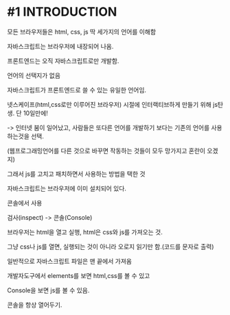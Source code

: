 # **#1 INTRODUCTION**

모든 브라우저들은 html, css, js 딱 세가지의 언어를 이해함

자바스크립트는 브라우저에 내장되어 나옴.

프론트엔드는 오직 자바스크립트로만 개발함.

언어의 선택지가 없음

자바스크립트가 프론트엔드로 쓸 수 있는 유일한 언어임.

넷스케이프(html,css로만 이루어진 브라우저) 시절에 인터랙티브하게 만들기 위해 js탄생. 단 10일만에!

-> 인터넷 붐이 일어났고, 사람들은 또다른 언어를 개발하기 보다는 기존의 언어를 사용하는것을 선택.

(웹프로그래밍언어를 다른 것으로 바꾸면 작동하는 것들이 모두 망가지고 혼란이 오겠지)

그래서 js를 고치고 패치하면서 사용하는 방법을 택한 것

자바스크립트는 브라우저에 이미 설치되어 있다.

콘솔에서 사용

검사(inspect) -> 콘솔(Console)

브라우저는 html을 열고 실행, html은 css와 js를 가져오는 것.

그냥 css나 js를 열면, 실행되는 것이 아니라 오로지 읽기만 함.(코드를 문자로 출력)

일반적으로 자바스크립트 파일은 맨 끝에서 가져옴

<script SRC="app.jS"></script>

개발자도구에서 elements를 보면 html,css를 볼 수 있고

Console을 보면 js를 볼 수 있음.

콘솔을 항상 열어두기.

